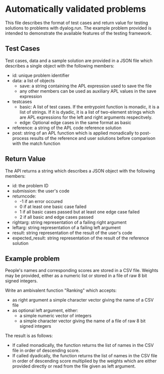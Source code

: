 # Automatically validated problems
This file describes the format of test cases and return value for testing solutions to problems with dyalog.run. The example problem provided is intended to demonstrate the available features of the testing framework.

## Test Cases
Test cases, data and a sample solution are provided in a JSON file which describes a single object with the following members:

- id: unique problem identifier
- data: a list of objects
  - save: a string containing the APL expression used to save the file
  - any other members can be used as auxiliary APL values in the save expression
- testcases
  - basic: A list of test cases. If the entrypoint function is monadic, it is a list of strings. If it is dyadic, it is a list of two-element strings which are APL expressions for the left and right arguments respecitvely.
  - edge: Optional edge cases in the same format as basic
- reference: a string of the APL code reference solution
- post: string of an APL function which is applied monadically to post-process results of the reference and user solutions before comparison with the match function

## Return Value
The API returns a string which describes a JSON object with the following members:

- id: the problem ID
- submission: the user's code
- returncode: 
  - -1 if an error occured
  - 0 if at least one basic case failed
  - 1 if all basic cases passed but at least one edge case failed
  - 2 if all basic and edge cases passed
- rightarg: string representation of a failing right argument
- leftarg: string representation of a failing left argument
- result: string representation of the result of the user's code
- expected_result: string representation of the result of the reference solution

## Example problem
People's names and corresponding scores are stored in a CSV file. Weights may be provided, either as a numeric list or stored in a file of raw 8 bit signed integers.

Write an ambivalent function "Ranking" which accepts:

- as right argument a simple character vector giving the name of a CSV file
- as optional left argument, either:
  - a simple numeric vector of integers
  - a simple character vector giving the name of a file of raw 8 bit signed integers

The result is as follows:

- If called monadically, the function returns the list of names in the CSV file in order of descending score.
- If called dyadically, the function returns the list of names in the CSV file in order of descending score multiplied by the weights which are either provided directly or read from the file given as left argument.
